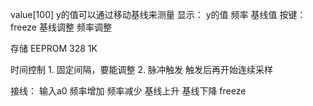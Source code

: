 
value[100]
y的值可以通过移动基线来测量
显示：
    y的值
    频率
    基线值
按键：
    freeze
    基线调整
    频率调整

存储
    EEPROM   328 1K

时间控制
    1. 固定间隔，要能调整
    2. 脉冲触发
        触发后再开始连续采样

接线：
 输入a0
 频率增加
 频率减少
 基线上升
 基线下降
 freeze
 